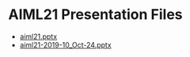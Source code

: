 <!--
This is a machine generated file, and should not be edited, as it will be overwritten with future updates.
-->

# AIML21 Presentation Files

- [aiml21.pptx](http://cdn.tailwindtraders.com/assets/aiml/aiml21/aiml21.pptx)
- [aiml21-2019-10_Oct-24.pptx](http://cdn.tailwindtraders.com/assets/aiml/aiml21/aiml21-2019-10_Oct-24.pptx)


